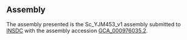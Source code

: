 

Assembly
--------

The assembly presented is the Sc\_YJM453\_v1 assembly submitted to
[INSDC](http://www.insdc.org) with the assembly accession
[GCA\_000976035.2](http://www.ebi.ac.uk/ena/data/view/GCA_000976035.2).
